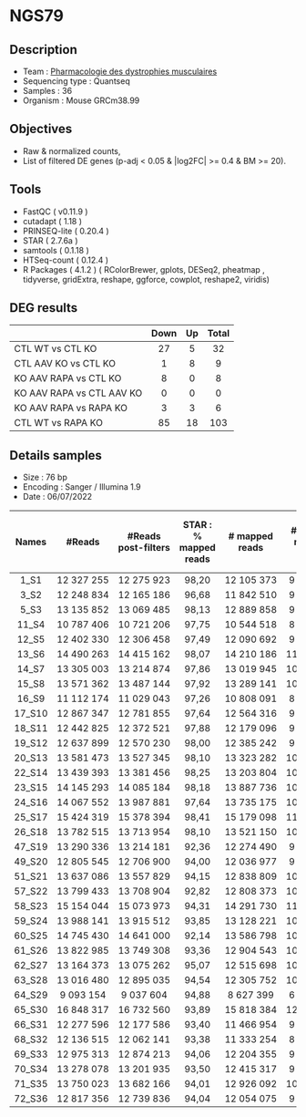# NGS79

## Description

- Team : [Pharmacologie des dystrophies musculaires](https://www.istem.eu/randd/pharmacologie-des-dystrophies-musculaires/) 
- Sequencing type : Quantseq
- Samples : 36
- Organism : Mouse GRCm38.99

## Objectives  

- Raw & normalized counts, 
- List of filtered DE genes (p-adj < 0.05 & |log2FC| >= 0.4 & BM >= 20). 

## Tools 

- FastQC ( v0.11.9 ) 
- cutadapt ( 1.18 ) 
- PRINSEQ-lite ( 0.20.4 ) 
- STAR ( 2.7.6a ) 
- samtools ( 0.1.18 )  
- HTSeq-count ( 0.12.4 ) 
- R Packages ( 4.1.2 ) 
( RColorBrewer, gplots, DESeq2, pheatmap , tidyverse, gridExtra, reshape, ggforce, cowplot, reshape2, viridis)

## DEG results 

|  | Down  | Up | Total |
| :------------------------- | :----:  | :----: | :----: |
| CTL WT vs CTL KO | 27 | 5 | 32 |
| CTL AAV KO vs CTL KO | 1 | 8 | 9 |
| KO AAV RAPA vs CTL KO | 8 | 0 | 8 |
| KO AAV RAPA vs CTL AAV KO | 0 | 0 | 0 |
| KO AAV RAPA vs RAPA KO | 3 | 3 | 6 |
| CTL WT vs RAPA KO | 85 | 18 | 103 |


## Details samples 

- Size : 76 bp  
- Encoding : Sanger / Illumina 1.9 
- Date : 06/07/2022 

| Names | #Reads  | #Reads post-filters | STAR : % mapped reads  | # mapped reads | # Filtered mapped reads | STAR : % Filtered mapped reads |
| :----: | :--------:  | :--------: | :----:  | :--------: | :--------: | :----: |
| 1_S1 | 12 327 255 | 12 275 923 | 98,20 | 12 105 373 | 9 098 096 | 73,80 |
| 3_S2 | 12 248 834 | 12 165 186 | 96,68 | 11 842 510 | 9 145 699 | 74,67 |
| 5_S3 | 13 135 852 | 13 069 485 | 98,13 | 12 889 858 | 9 870 398 | 75,14 |
| 11_S4 | 10 787 406 | 10 721 206 | 97,75 | 10 544 518 | 8 207 843 | 76,09 |
| 12_S5 | 12 402 330 | 12 306 458 | 97,49 | 12 090 692 | 9 672 122 | 77,99 |
| 13_S6 | 14 490 263 | 14 415 162 | 98,07 | 14 210 186 | 11 231 611 | 77,51 |
| 14_S7 | 13 305 003 | 13 214 874 | 97,86 | 13 019 945 | 10 310 793 | 77,50 |
| 15_S8 | 13 571 362 | 13 487 144 | 97,92 | 13 289 141 | 10 437 726 | 76,91 |
| 16_S9 | 11 112 174 | 11 029 043 | 97,26 | 10 808 091 | 8 837 076 | 79,53 |
| 17_S10 | 12 867 347 | 12 781 855 | 97,64 | 12 564 316 | 9 940 610 | 77,25 |
| 18_S11 | 12 442 825 | 12 372 521 | 97,88 | 12 179 096 | 9 348 520 | 75,13 |
| 19_S12 | 12 637 899 | 12 570 230 | 98,00 | 12 385 242 | 9 476 576 | 74,99 |
| 20_S13 | 13 581 473 | 13 527 345 | 98,10 | 13 323 282 | 10 265 135 | 75,58 |
| 22_S14 | 13 439 393 | 13 381 456 | 98,25 | 13 203 804 | 10 135 109 | 75,41 |
| 23_S15 | 14 145 293 | 14 085 184 | 98,18 | 13 887 736 | 10 620 687 | 75,08 |
| 24_S16 | 14 067 552 | 13 987 881 | 97,64 | 13 735 175 | 10 386 196 | 73,83 |
| 25_S17 | 15 424 319 | 15 378 394 | 98,41 | 15 179 098 | 11 360 048 | 73,65 |
| 26_S18 | 13 782 515 | 13 713 954 | 98,10 | 13 521 150 | 10 338 003 | 75,01 |
| 47_S19 | 13 290 336 | 13 214 181 | 92,36 | 12 274 490 | 9 454 155 | 71,14 |
| 49_S20 | 12 805 545 | 12 706 900 | 94,00 | 12 036 977 | 9 532 876 | 74,44 |
| 51_S21 | 13 637 086 | 13 557 829 | 94,15 | 12 838 809 | 10 137 978 | 74,34 |
| 57_S22 | 13 799 433 | 13 708 904 | 92,82 | 12 808 373 | 10 056 585 | 72,88 |
| 58_S23 | 15 154 044 | 15 073 973 | 94,31 | 14 291 730 | 11 563 832 | 76,31 |
| 59_S24 | 13 988 141 | 13 915 512 | 93,85 | 13 128 221 | 10 566 973 | 75,54 |
| 60_S25 | 14 745 430 | 14 641 000 | 92,14 | 13 586 798 | 10 618 643 | 72,01 |
| 61_S26 | 13 822 985 | 13 749 308 | 93,36 | 12 904 543 | 10 282 872 | 74,39 |
| 62_S27 | 13 164 373 | 13 075 262 | 95,07 | 12 515 698 | 10 105 064 | 76,76 |
| 63_S28 | 13 016 480 | 12 895 035 | 94,54 | 12 305 752 | 10 208 008 | 78,42 |
| 64_S29 | 9 093 154 | 9 037 604 | 94,88 | 8 627 399 | 6 862 664 | 75,47 |
| 65_S30 | 16 848 317 | 16 732 560 | 93,89 | 15 818 384 | 12 520 297 | 74,31 |
| 66_S31 | 12 277 596 | 12 177 586 | 93,40 | 11 466 954 | 9 130 006 | 74,36 |
| 68_S32 | 12 136 515 | 12 062 141 | 93,38 | 11 333 254 | 8 949 317 | 73,74 |
| 69_S33 | 12 975 313 | 12 874 213 | 94,06 | 12 204 355 | 9 712 270 | 74,85 |
| 70_S34 | 13 278 078 | 13 201 935 | 93,50 | 12 415 317 | 9 711 055 | 73,14 |
| 71_S35 | 13 750 023 | 13 682 166 | 94,01 | 12 926 092 | 10 300 846 | 74,92 |
| 72_S36 | 12 817 356 | 12 739 836 | 94,04 | 12 054 075 | 9 621 997 | 75,07 |
